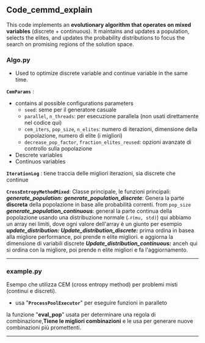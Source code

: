 ## Code_cemmd_explain

This code implements an **evolutionary algorithm that operates on mixed variables** (discrete + continuous). It maintains and updates a population, selects the elites, and updates the probability distributions to focus the search on promising regions of the solution space.
### Algo.py
- Used to optimize discrete variable and continue variable in the same time.

**`CemParams`** :
- contains al possible configurations parameters
	- `seed`: seme per il generatore casuale
	- `parallel`, `n_threads`: per esecuzione parallela (non usati direttamente nel codice qui)    
	- `cem_iters`, `pop_size`, `n_elites`: numero di iterazioni, dimensione della popolazione, numero di elite (i migliori)
	- `decrease_pop_factor`, `fraction_elites_reused`: opzioni avanzate di controllo sulla popolazione
- Descrete variables
- Continuos variables

**`IterationLog`** : tiene traccia delle migliori iterazioni, sia discrete che continue

**`CrossEntropyMethodMixed`**:
	Classe principale, le funzioni principali: 
		***generate_population:***
			***generate_population_discrete***:
				Genera la parte **discreta** della popolazione in base alle probabilità correnti. from `pop_size`
			***generate_population_continuous***:
					general la parte continua della popolazione usando una distribuzione normale (`𝒩(mu, std)`)
					qui abbiamo un array nei limiti, dove ogni valore dell'array è un giunto per esempio
		***update_distribution:***
			***Update_distribution_discrete:***
				prima ordina in basea alla migliore performance, poi prende n elite migliori. e aggiorna la dimensione di variabili discrete 
			***Update_distribution_continuous:***
				anceh qui  si ordina con la migliore, poi prende n elite migliori e fa l'aggiornamento.



---

### example.py

Esempo che utilizza CEM (cross entropy method) per problemi misti (continui e discreti). 

- usa "**`ProcessPoolExecutor`**" per eseguire funzioni in paralleto

la funzione "**eval_pop**" usata per determinare una regola di combinazione,**Tiene le migliori combinazioni** e le usa per generare nuove combinazioni più promettenti.

---

